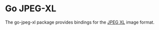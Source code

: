 # Go JPEG-XL

The go-jpeg-xl package provides bindings for the [JPEG XL](https://jpeg.org/jpegxl) image format.

